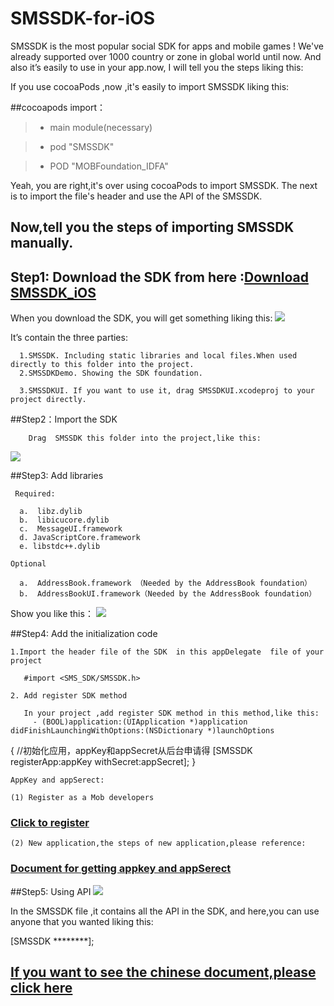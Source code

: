 # SMSSDK-for-iOS

SMSSDK is the most popular social SDK for apps and mobile games ! We've already supported over 1000 country or zone in global world  until now. And also it’s easily to use in your app.now, I will tell you the steps liking this:

If you use cocoaPods ,now ,it's easily to import SMSSDK liking this:

##cocoapods import：

 > * main module(necessary)
 
 > * pod "SMSSDK"
 
 > * POD "MOBFoundation_IDFA"

Yeah, you are right,it's over using cocoaPods to import SMSSDK. The next is to import the file's header and use the API of the SMSSDK.

## Now,tell you the steps of importing SMSSDK manually.

## Step1: Download the SDK from here :[Download SMSSDK_iOS](http://www.mob.com/#/downloadDetail/SMS/ios)
        
 When you download the SDK, you will get something liking this:
 ![](http://ww2.sinaimg.cn/mw690/9fbf66d3gw1f6qr5l038zj20h50brjrx.jpg)

  It’s contain the three parties:

      1.SMSSDK. Including static libraries and local files.When used directly to this folder into the project.
      2.SMSSDKDemo. Showing the SDK foundation.

      3.SMSSDKUI. If you want to use it, drag SMSSDKUI.xcodeproj to your project directly.

##Step2：Import the SDK

        Drag  SMSSDK this folder into the project,like this:
![](http://ww1.sinaimg.cn/mw690/9fbf66d3gw1f6qr5m7cohj20yj0rpdrl.jpg)
  
##Step3: Add libraries 

     Required:

      a.  libz.dylib
      b.  libicucore.dylib
      c.  MessageUI.framework
      d. JavaScriptCore.framework
      e. libstdc++.dylib

    Optional

      a.  AddressBook.framework （Needed by the AddressBook foundation）
      b.  AddressBookUI.framework（Needed by the AddressBook foundation）

  Show you like this：
![](http://ww2.sinaimg.cn/mw690/9fbf66d3gw1f6qr5n18q8j20yv0gowkr.jpg)
  
##Step4: Add the initialization code


    1.Import the header file of the SDK  in this appDelegate  file of your project

       #import <SMS_SDK/SMSSDK.h>

    2. Add register SDK method

       In your project ,add register SDK method in this method,like this:
         - (BOOL)application:(UIApplication *)application didFinishLaunchingWithOptions:(NSDictionary *)launchOptions
{
   //初始化应用，appKey和appSecret从后台申请得
   [SMSSDK registerApp:appKey
            withSecret:appSecret];
}

    AppKey and appSerect:

    (1) Register as a Mob developers 
### [Click to register](http://www.mob.com/#/reg)
    (2) New application,the steps of new application,please reference:
### [Document for getting appkey and appSerect](http://bbs.mob.com/forum.php?mod=viewthread&tid=8212&extra=page%3D1)

##Step5: Using API 
![](http://ww4.sinaimg.cn/mw690/9fbf66d3gw1f6qr5nkcndj219j0hrjxa.jpg)

In the SMSSDK file ,it contains all the API in the SDK, and here,you can use anyone that you wanted liking this:

[SMSSDK  ********];

## [If you want to see the chinese document,please click here](http://wiki.mob.com/iOS%E7%9F%AD%E4%BF%A1SDK%E9%9B%86%E6%88%90%E6%96%87%E6%A1%A3/)

